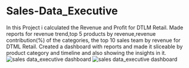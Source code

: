 # Sales-Data_Executive
In this Project i calculated the Revenue and Profit for DTLM Retail. Made reports for revenue trend,top 5 products by revenue,revenue contribution(%) of the categories, the top 10 sales team by revenue for DTML Retail. Created a dashboard with reports and made it sliceable by product category and timeline and also showing the insights in it.
![sales data_executive dashboard](https://user-images.githubusercontent.com/119592062/210345154-23dd0f9a-4848-4f7c-a9d8-56edc61a1261.png)
![sales data_executive dashboard](https://user-images.githubusercontent.com/119592062/210345160-2ad2e55a-0c6e-456d-bf1d-4f45f17ce6c0.png)
